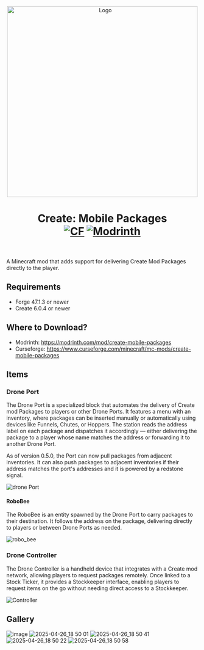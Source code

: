 <p align="center"><img src="https://github.com/user-attachments/assets/f36c5f43-2852-40fb-8535-4e7ad269eeda" alt="Logo" width="500"></p>
<h1 align="center">Create: Mobile Packages  <br>
  <a href="https://www.curseforge.com/minecraft/mc-mods/create-mobile-packages"><img src="https://cf.way2muchnoise.eu/1232978.svg" alt="CF"></a>
  <a href="https://modrinth.com/mod/create-mobile-packages"><img src="https://img.shields.io/modrinth/dt/create-mobile-packages?logo=modrinth&label=&suffix=%20&style=flat&color=242629&labelColor=5ca424&logoColor=1c1c1c" alt="Modrinth"></a>
  <br></br>
</h1>

A Minecraft mod that adds support for delivering Create Mod Packages directly to the player.

## Requirements
- Forge 47.1.3 or newer
- Create 6.0.4 or newer

## Where to Download?
- Modrinth: https://modrinth.com/mod/create-mobile-packages
- Curseforge: https://www.curseforge.com/minecraft/mc-mods/create-mobile-packages

## Items
### Drone Port
The Drone Port is a specialized block that automates the delivery of Create mod Packages to players or other Drone Ports. It features a menu with an inventory, where packages can be inserted manually or automatically using devices like Funnels, Chutes, or Hoppers. The station reads the address label on each package and dispatches it accordingly — either delivering the package to a player whose name matches the address or forwarding it to another Drone Port.

As of version 0.5.0, the Port can now pull packages from adjacent inventories. It can also push packages to adjacent inventories if their address matches the port's addresses and it is powered by a redstone signal.

![drone Port](https://github.com/user-attachments/assets/3b15287e-44fc-4ebc-9e59-a38fc2a5da49)

#### RoboBee
The RoboBee is an entity spawned by the Drone Port to carry packages to their destination. It follows the address on the package, delivering directly to players or between Drone Ports as needed.

![robo_bee](https://github.com/user-attachments/assets/9b78670f-a2f8-4343-bd58-5936103a9596)

### Drone Controller
The Drone Controller is a handheld device that integrates with a Create mod network, allowing players to request packages remotely. Once linked to a Stock Ticker, it provides a Stockkeeper interface, enabling players to request items on the go without needing direct access to a Stockkeeper.

![Controller](https://github.com/user-attachments/assets/d8a85e58-3ffa-4c2a-8b74-48f6c2b76642)

## Gallery

![image](https://github.com/user-attachments/assets/80b6f028-61f9-415a-aa4d-bd911d1d1997)
![2025-04-26_18 50 01](https://github.com/user-attachments/assets/d72e3a48-b483-4a6a-8fa8-ead40c0378fb)
![2025-04-26_18 50 41](https://github.com/user-attachments/assets/8cbd9682-4d5f-4794-ba9a-21fde17896f1)
![2025-04-26_18 50 22](https://github.com/user-attachments/assets/4d6c14af-a424-43c3-b0e5-4059b0de4202)
![2025-04-26_18 50 58](https://github.com/user-attachments/assets/8632046a-65a3-45e8-ab9a-7ba53ef235b4)

